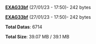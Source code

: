 [**EXAG33bf**](/data/EXAG33bf.txt) (27/01/23 - 17:50)- 242 bytes

[**EXAG33bf**](/data/EXAG33bf.txt) (27/01/23 - 17:50)- 242 bytes

**Total Datas**: 6714

**Total Size**: 39.07 MB / 39.1 MB